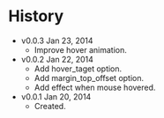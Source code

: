 # History

* v0.0.3 Jan 23, 2014
  * Improve hover animation.
* v0.0.2 Jan 22, 2014
  * Add hover_taget option.
  * Add margin_top_offset option.
  * Add effect when mouse hovered.
* v0.0.1 Jan 20, 2014
  * Created.
